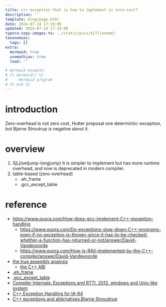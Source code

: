 ```yaml
---
title: c++ exception that is how to implement in zero-cost?
description: ''
template: blog/page.html
date: 2024-07-14 17:19:09
updated: 2024-07-14 17:19:09
typora-copy-images-to: ../static/pics/${filename}
taxonomies:
  tags: []
extra:
  mermaid: true
  usemathjax: true
  lead: ''

# mermaid example: 
# {% mermaid() %}
#     mermaid program
# {% end %}
---
```


# introduction
Zero-overhead is not zero cost, Hutter proposal one determintic-exception, but Bjarne Stroutrup is negative about it.

# overview
1. SjLj(setjump-longjump)
   It is simpler to implement but has more runtime overhead, and now is deprecated in modern compiler.
2. table-based (zero-overhead)
   - .eh_frame
   - .gcc_except_table

# reference
- https://www.quora.com/How-does-gcc-implement-C++-exception-handling
  - https://www.quora.com/Do-exceptions-slow-down-C++-programs-even-if-no-exception-is-thrown-since-it-has-to-be-checked-whether-a-function-has-returned-or-not/answer/David-Vandevoorde
  - https://www.quora.com/How-is-RAII-implemented-by-the-C++-compiler/answer/David-Vandevoorde
- [the true assembly analysis](https://stackoverflow.com/questions/307610/how-do-exceptions-work-behind-the-scenes-in-c/307716#307716)
  - [the C++ ABI](https://itanium-cxx-abi.github.io/cxx-abi/)
- [.eh_frame](https://www.airs.com/blog/archives/460)
- [.gcc_except_table](https://www.airs.com/blog/archives/464)
- [Compiler Internals: Exceptions and RTTI. 2012. windows and Unix-like system](https://wendajiang.github.io/pdf/Compiler-Internals-exception.pdf)
- [C++ Exception Handling for IA-64](https://wendajiang.github.io/pdf/exception.pdf)
- [C++ exceptions and alternatives.Bjarne Stroustrup](https://wendajiang.github.io/pdf/p1947r0exception.pdf)